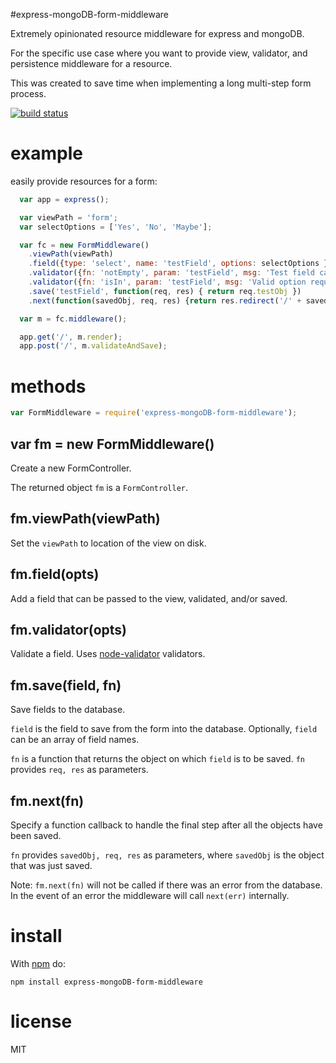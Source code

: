 #express-mongoDB-form-middleware

Extremely opinionated resource middleware for express and mongoDB.

For the specific use case where you want to provide view, validator, and persistence middleware for a resource.

This was created to save time when implementing a long multi-step form process.

[![build status](https://secure.travis-ci.org/nickpoorman/express-mongoDB-form-middleware.png)](https://travis-ci.org/nickpoorman/express-mongoDB-form-middleware)

# example

easily provide resources for a form:

``` js
  var app = express();

  var viewPath = 'form';
  var selectOptions = ['Yes', 'No', 'Maybe'];

  var fc = new FormMiddleware()
    .viewPath(viewPath)
    .field({type: 'select', name: 'testField', options: selectOptions })
    .validator({fn: 'notEmpty', param: 'testField', msg: 'Test field cannot be empty'})
    .validator({fn: 'isIn', param: 'testField', msg: 'Valid option required', }, selectOptions)
    .save('testField', function(req, res) { return req.testObj })
    .next(function(savedObj, req, res) {return res.redirect('/' + savedObj.id); })

  var m = fc.middleware();

  app.get('/', m.render);
  app.post('/', m.validateAndSave);

```

# methods

``` js
var FormMiddleware = require('express-mongoDB-form-middleware');
```

## var fm = new FormMiddleware()

Create a new FormController.

The returned object `fm` is a `FormController`. 

## fm.viewPath(viewPath)

Set the `viewPath` to location of the view on disk.

## fm.field(opts)

Add a field that can be passed to the view, validated, and/or saved.

## fm.validator(opts)

Validate a field. Uses [node-validator](https://github.com/chriso/node-validator) validators.

## fm.save(field, fn)

Save fields to the database.

`field` is the field to save from the form into the database. Optionally, `field` can be an array of field names.

`fn` is a function that returns the object on which `field` is to be saved. `fn` provides `req, res` as parameters.

## fm.next(fn)

Specify a function callback to handle the final step after all the objects have been saved.

`fn` provides `savedObj, req, res` as parameters, where `savedObj` is the object that was just saved. 

Note: `fm.next(fn)` will not be called if there was an error from the database. In the event of an error the middleware will call `next(err)` internally.

# install

With [npm](https://npmjs.org) do:

```
npm install express-mongoDB-form-middleware
```

# license

MIT